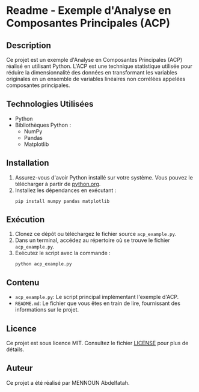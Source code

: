 # Readme - Exemple d'Analyse en Composantes Principales (ACP)

## Description
Ce projet est un exemple d'Analyse en Composantes Principales (ACP) réalisé en utilisant Python. L'ACP est une technique statistique utilisée pour réduire la dimensionnalité des données en transformant les variables originales en un ensemble de variables linéaires non corrélées appelées composantes principales.

## Technologies Utilisées
- Python
- Bibliothèques Python :
  - NumPy
  - Pandas
  - Matplotlib

## Installation
1. Assurez-vous d'avoir Python installé sur votre système. Vous pouvez le télécharger à partir de [python.org](https://www.python.org/).
2. Installez les dépendances en exécutant :
   ```
   pip install numpy pandas matplotlib
   ```

## Exécution
1. Clonez ce dépôt ou téléchargez le fichier source `acp_example.py`.
2. Dans un terminal, accédez au répertoire où se trouve le fichier `acp_example.py`.
3. Exécutez le script avec la commande :
   ```
   python acp_example.py
   ```

## Contenu
- `acp_example.py`: Le script principal implémentant l'exemple d'ACP.
- `README.md`: Le fichier que vous êtes en train de lire, fournissant des informations sur le projet.

## Licence
Ce projet est sous licence MIT. Consultez le fichier [LICENSE](LICENSE) pour plus de détails.

## Auteur
Ce projet a été réalisé par MENNOUN Abdelfatah.
